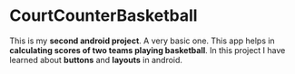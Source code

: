 # CourtCounterBasketball
This is my **second android project**. A very basic one. This app helps in **calculating scores of two teams playing basketball**.
In this project I have learned about **buttons** and **layouts** in android.
